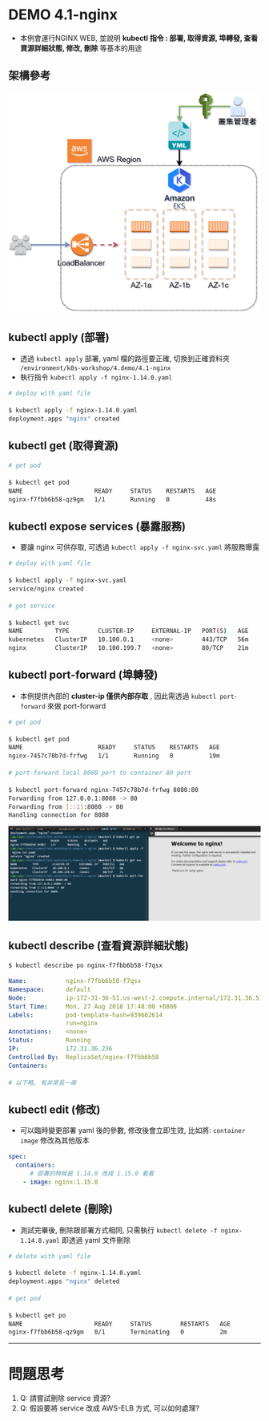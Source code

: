 # DEMO 4.1-nginx

-  本例會運行NGINX WEB, 並說明 **kubectl 指令 : 部署, 取得資源, 埠轉發, 查看資源詳細狀態, 修改, 刪除** 等基本的用途


## 架構參考

![](demo-deploy-nginx1.png)


## kubectl apply (部署)

-  透過 `kubectl apply` 部署, yaml 檔的路徑要正確, 切換到正確資料夾
   `/environment/k8s-workshop/4.demo/4.1-nginx` 
-  執行指令 `kubectl apply -f nginx-1.14.0.yaml`

```bash
# deploy with yaml file

$ kubectl apply -f nginx-1.14.0.yaml
deployment.apps "nginx" created
```


## kubectl get (取得資源)

```bash
# get pod

$ kubectl get pod
NAME                    READY     STATUS    RESTARTS   AGE
nginx-f7fbb6b58-qz9gm   1/1       Running   0          48s
```


## kubectl expose services (暴露服務)

-  要讓 nginx 可供存取, 可透過 `kubectl apply -f nginx-svc.yaml` 將服務曝露

```bash
# deploy with yaml file

$ kubectl apply -f nginx-svc.yaml
service/nginx created

# get service

$ kubectl get svc
NAME         TYPE        CLUSTER-IP     EXTERNAL-IP   PORT(S)   AGE
kubernetes   ClusterIP   10.100.0.1     <none>        443/TCP   56m
nginx        ClusterIP   10.100.199.7   <none>        80/TCP    21m
```

## kubectl port-forward (埠轉發)

-  本例提供內部的 **cluster-ip 僅供內部存取** , 因此需透過 `kubectl port-forward` 來做 port-forward

```bash
# get pod

$ kubectl get pod
NAME                     READY     STATUS    RESTARTS   AGE
nginx-7457c78b7d-frfwg   1/1       Running   0          19m

# port-forward local 8080 port to container 80 port

$ kubectl port-forward nginx-7457c78b7d-frfwg 8080:80
Forwarding from 127.0.0.1:8080 -> 80
Forwarding from [::1]:8080 -> 80
Handling connection for 8080
```
![](run-nginx-web1.png)


## kubectl describe (查看資源詳細狀態)

```bash
$ kubectl describe po nginx-f7fbb6b58-f7qsx
```

```yaml
Name:           nginx-f7fbb6b58-f7qsx
Namespace:      default
Node:           ip-172-31-36-51.us-west-2.compute.internal/172.31.36.51
Start Time:     Mon, 27 Aug 2018 17:48:00 +0800
Labels:         pod-template-hash=939662614
                run=nginx
Annotations:    <none>
Status:         Running
IP:             172.31.36.236
Controlled By:  ReplicaSet/nginx-f7fbb6b58
Containers:

# 以下略, 有非常長一串
```


## kubectl edit (修改)

-  可以臨時變更部署 yaml 後的參數, 修改後會立即生效, 比如將: `container image` 修改為其他版本

```yaml
spec:
  containers:
      # 部署的時候是 1.14.0 改成 1.15.0 看看
    - image: nginx:1.15.0
```


## kubectl delete (刪除)

-  測試完畢後, 刪除跟部署方式相同, 只需執行 `kubectl delete -f nginx-1.14.0.yaml` 即透過 yaml 文件刪除

```bash
# delete with yaml file

$ kubectl delete -f nginx-1.14.0.yaml 
deployment.apps "nginx" deleted

# get pod

$ kubectl get po
NAME                    READY     STATUS        RESTARTS   AGE
nginx-f7fbb6b58-qz9gm   0/1       Terminating   0          2m
```

---
# 問題思考

1.  Q: 請嘗試刪除 service 資源?  
2.  Q: 假設要將 service 改成 AWS-ELB 方式, 可以如何處理?
